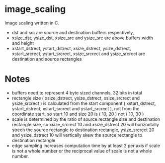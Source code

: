 # image_scaling
Image scaling written in C.
- dst and src are source and destination buffers respectively,
- xsize_dst, ysize_dst, xsize_src and ysize_src are above buffers width and height
- xstart_dstrect, ystart_dstrect, xsize_dstrect, ysize_dstrect, xstart_srcrect, ystart_srcrect, xsize_srcrect and ysize_srcrect are destination and source rectangles
# Notes
- buffers need to represent 4 byte sized channels, 32 bits in total
- rectangle size ( xsize_dstrect, ysize_dstrect, xsize_srcrect and ysize_srcrect ) is calculated from the start component
  ( xstart_dstrect, ystart_dstrect, xstart_srcrect and ystart_srcrect ), not from the coordinate start, so
  start 10 and size 20 is ( 10, 20 ) not ( 10, 30 )
- scale is determined by the ratio of source rectangle size and destination rectangle size, so
  xsize_srcrect 10 and xsize_dstrect 20 will horizontally strech the source rectangle to destination rectangle,
  ysize_srcrect 20 and ysize_dstrect 10 will vertically skew the source rectangle to destination rectangle
- edge sampling increases computation time by at least 2 per axis if scale is not a whole number or the reciprocal value of scale is not a whole number.
